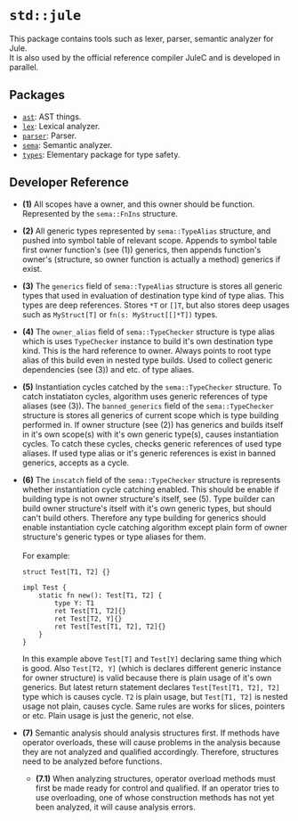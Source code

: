# `std::jule`

This package contains tools such as lexer, parser, semantic analyzer for Jule.\
It is also used by the official reference compiler JuleC and is developed in parallel.

## Packages

- [`ast`](./ast): AST things.
- [`lex`](./lex): Lexical analyzer.
- [`parser`](./parser): Parser.
- [`sema`](./sema): Semantic analyzer.
- [`types`](./types): Elementary package for type safety.

## Developer Reference

- **(1)** All scopes have a owner, and this owner should be function. Represented by the `sema::FnIns` structure.

- **(2)** All generic types represented by `sema::TypeAlias` structure, and pushed into symbol table of relevant scope. Appends to symbol table first owner function's (see (1)) generics, then appends function's owner's (structure, so owner function is actually a method) generics if exist.

- **(3)** The `generics` field of `sema::TypeAlias` structure is stores all generic types that used in evaluation of destination type kind of type alias. This types are deep references. Stores `*T` or `[]T`, but also stores deep usages such as `MyStruct[T]` or `fn(s: MyStruct[[]*T])` types.

- **(4)** The `owner_alias` field of `sema::TypeChecker` structure is type alias which is uses `TypeChecker` instance to build it's own destination type kind. This is the hard reference to owner. Always points to root type alias of this build even in nested type builds. Used to collect generic dependencies (see (3)) and etc. of type aliaes.

- **(5)** Instantiation cycles catched by the `sema::TypeChecker` structure. To catch instatiaton cycles, algorithm uses generic references of type aliases (see (3)). The `banned_generics` field of the `sema::TypeChecker` structure is stores all generics of current scope which is type building performed in. If owner structure (see (2)) has generics and builds itself in it's own scope(s) with it's own generic type(s), causes instantiation cycles. To catch these cycles, checks generic references of used type aliases. If used type alias or it's generic references is exist in banned generics, accepts as a cycle.

- **(6)** The `inscatch` field of the `sema::TypeChecker` structure is represents whether instantiation cycle catching enabled. This should be enable if building type is not owner structure's itself, see (5). Type builder can build owner structure's itself with it's own generic types, but should can't build others. Therefore any type building for generics should enable instantiation cycle catching algorithm except plain form of owner structure's generic types or type aliases for them. \
\
For example:
  ```
  struct Test[T1, T2] {}
  
  impl Test {
      static fn new(): Test[T1, T2] {
          type Y: T1
          ret Test[T1, T2]{}
          ret Test[T2, Y]{}
          ret Test[Test[T1, T2], T2]{}
      }
  }
  ```
  In this example above `Test[T]` and `Test[Y]` declaring same thing which is good. Also `Test[T2, Y]` (which is declares different generic instance for owner structure) is valid because there is plain usage of it's own generics. But latest return statement declares `Test[Test[T1, T2], T2]` type which is causes cycle. `T2` is plain usage, but `Test[T1, T2]` is nested usage not plain, causes cycle. Same rules are works for slices, pointers or etc. Plain usage is just the generic, not else.

- **(7)** Semantic analysis should analysis structures first. If methods have operator overloads, these will cause problems in the analysis because they are not analyzed and qualified accordingly. Therefore, structures need to be analyzed before functions.

    - **(7.1)** When analyzing structures, operator overload methods must first be made ready for control and qualified. If an operator tries to use overloading, one of whose construction methods has not yet been analyzed, it will cause analysis errors.
